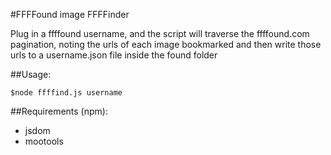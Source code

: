 #FFFFound image FFFFinder

Plug in a ffffound username, and the script will traverse the ffffound.com pagination, noting the urls of each image bookmarked and then write those urls to a username.json file inside the found folder

##Usage:

	$node ffffind.js username
	
##Requirements (npm):

- jsdom
- mootools